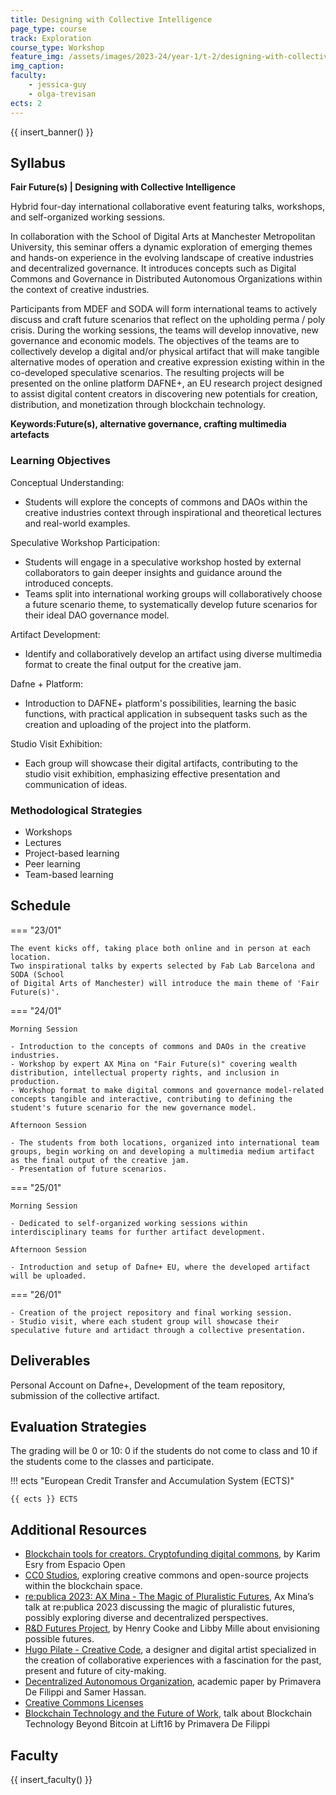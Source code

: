 ```yaml
---
title: Designing with Collective Intelligence 
page_type: course
track: Exploration
course_type: Workshop
feature_img: /assets/images/2023-24/year-1/t-2/designing-with-collective-intelligence.png
img_caption:
faculty: 
    - jessica-guy
    - olga-trevisan
ects: 2
---
```


{{ insert_banner() }}

## Syllabus

**Fair Future(s) | Designing with Collective Intelligence**

Hybrid four-day international collaborative event featuring talks, workshops, and self-organized working sessions.

In collaboration with the School of Digital Arts at Manchester Metropolitan University, this seminar offers a dynamic exploration of emerging themes and hands-on experience in the evolving landscape of creative industries and decentralized governance. It introduces concepts such as Digital Commons and Governance in Distributed Autonomous Organizations within the context of creative industries.

Participants from MDEF and SODA will form international teams to actively discuss and craft future scenarios that reflect on the upholding perma / poly crisis. During the working sessions, the teams will develop innovative, new governance and economic models. The objectives of the teams are to collectively develop a digital and/or physical artifact that will make tangible alternative modes of operation and creative expression existing within in the co-developed speculative scenarios.
The resulting projects will be presented on the online platform DAFNE+, an EU research project designed to assist digital content creators in discovering new potentials for creation, distribution, and monetization through blockchain technology.

**Keywords:Future(s), alternative governance, crafting multimedia artefacts**

### Learning Objectives

Conceptual Understanding:
- Students will explore the concepts of commons and DAOs within the creative industries context through inspirational and theoretical lectures and real-world examples.
  
Speculative Workshop Participation:
- Students will engage in a speculative workshop hosted by external collaborators to gain deeper insights and guidance around the introduced concepts.
- Teams split into international working groups will collaboratively choose a future scenario theme, to systematically develop future scenarios for their ideal DAO governance model.

Artifact Development:
- Identify and collaboratively develop an artifact using diverse multimedia format to create the final output for the creative jam.

Dafne + Platform:
- Introduction to DAFNE+ platform's possibilities, learning the basic functions, with practical application in subsequent tasks such as the creation and uploading of the project into the platform.

Studio Visit Exhibition:
- Each group will showcase their digital artifacts, contributing to the studio visit exhibition, emphasizing effective presentation and communication of ideas.

### Methodological Strategies

- Workshops
- Lectures
- Project-based learning
- Peer learning
- Team-based learning

## Schedule

=== "23/01"

    The event kicks off, taking place both online and in person at each location. 
    Two inspirational talks by experts selected by Fab Lab Barcelona and SODA (School 
    of Digital Arts of Manchester) will introduce the main theme of 'Fair Future(s)'.

=== "24/01"

    Morning Session

    - Introduction to the concepts of commons and DAOs in the creative industries.
    - Workshop by expert AX Mina on "Fair Future(s)" covering wealth distribution, intellectual property rights, and inclusion in production.
    - Workshop format to make digital commons and governance model-related concepts tangible and interactive, contributing to defining the student's future scenario for the new governance model.

    Afternoon Session

    - The students from both locations, organized into international team groups, begin working on and developing a multimedia medium artifact as the final output of the creative jam.
    - Presentation of future scenarios.

=== "25/01"

    Morning Session

    - Dedicated to self-organized working sessions within interdisciplinary teams for further artifact development.

    Afternoon Session

    - Introduction and setup of Dafne+ EU, where the developed artifact will be uploaded.

=== "26/01"

    - Creation of the project repository and final working session.
    - Studio visit, where each student group will showcase their speculative future and artidact through a collective presentation.

## Deliverables

Personal Account on Dafne+, Development of the team repository, submission of the collective artifact.

## Evaluation Strategies

The grading will be 0 or 10: 0 if the students do not come to class and 10 if the students come to the classes and participate.

!!! ects "European Credit Transfer and Accumulation System (ECTS)"

    {{ ects }} ECTS

## Additional Resources

- [Blockchain tools for creators. Cryptofunding digital commons](https://www.youtube.com/watch?v=z1lMzdyOmf0), by Karim Esry from Espacio Open
- [CC0 Studios](https://www.cc0studios.com/), exploring creative commons and open-source projects within the blockchain space.
- [re:publica 2023: AX Mina - The Magic of Pluralistic Futures](https://www.youtube.com/watch?v=0_W8NzbfdlY), Ax Mina’s talk at re:publica 2023 discussing the magic of pluralistic futures, possibly exploring diverse and decentralized perspectives.
- [R&D Futures Project](https://www.bbc.co.uk/rd/blog/2022-07-introducing-r-and-d-futures), by Henry Cooke and Libby Mille about envisioning possible futures.
- [Hugo Pilate - Creative Code](https://hugopilate.com/CreativeCode), a designer and digital artist specialized in the creation of collaborative experiences with a fascination for the past, present and future of city-making.
- [Decentralized Autonomous Organization](https://www.researchgate.net/publication/351078681_Decentralized_Autonomous_Organization), academic paper by Primavera De Filippi and Samer Hassan.
- [Creative Commons Licenses](https://creativecommons.org/)
- [Blockchain Technology and the Future of Work](https://www.youtube.com/watch?v=PN-JLKBiVGY), talk about Blockchain Technology Beyond Bitcoin at Lift16 by Primavera De Filippi


## Faculty

{{ insert_faculty() }}
